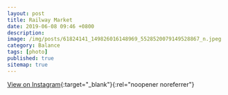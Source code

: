 ```yaml
---
layout: post
title: Railway Market
date: 2019-06-08 09:46 +0800
description: 
image: /img/posts/61824141_149826016148969_5528520079149528867_n.jpeg
category: Balance
tags: [photo]
published: true 
sitemap: true
---
```


[View on Instagram](https://www.instagram.com/p/BycRnqKJIhQ){:target="_blank"}{:rel="noopener noreferrer"}